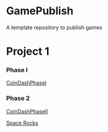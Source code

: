 # GamePublish
A template repository to publish games
# Project 1

### Phase I
[CoinDashPhaseI](finishedCoinDash/)

### Phase 2
[CoinDashPhaseII](finishedCoinDashPhase2/)

[Space Rocks](https://wcu-cs-cooperlab.github.io/demo-games-michaelxmyers/sep16/)
